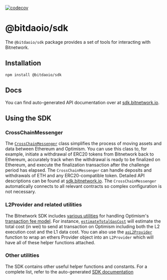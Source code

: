 [![codecov](https://codecov.io/gh/bitnetworkio/bitnetwork/branch/master/graph/badge.svg?token=0VTG7PG7YR&flag=sdk)](https://codecov.io/gh/ethereum-optimism/optimism)

# @bitdaoio/sdk

The `@bitdaoio/sdk` package provides a set of tools for interacting with Bitnetwork.

## Installation

```
npm install @bitdaoio/sdk
```

## Docs

You can find auto-generated API documentation over at [sdk.bitnetwork.io](https://sdk.bitnetwork.io).

## Using the SDK

### CrossChainMessenger

The [`CrossChainMessenger`](https://github.com/bitnetworkio/bitnetwork/blob/develop/packages/sdk/src/cross-chain-messenger.ts) class simplifies the process of moving assets and data between Ethereum and Optimism.
You can use this class to, for example, initiate a withdrawal of ERC20 tokens from Bitnetwork back to Ethereum, accurately track when the withdrawal is ready to be finalized on Ethereum, and execute the finalization transaction after the challenge period has elapsed.
The `CrossChainMessenger` can handle deposits and withdrawals of ETH and any ERC20-compatible token.
Detailed API descriptions can be found at [sdk.bitnetwork.io](https://sdk.bitnetwork.io/classes/crosschainmessenger).
The `CrossChainMessenger` automatically connects to all relevant contracts so complex configuration is not necessary.

### L2Provider and related utilities

The Bitnetwork SDK includes [various utilities](https://github.com/ethereum-optimism/optimism/blob/develop/packages/sdk/src/l2-provider.ts) for handling Optimism's [transaction fee model](https://community.optimism.io/docs/developers/build/transaction-fees/).
For instance, [`estimateTotalGasCost`](https://sdk.optimism.io/modules.html#estimateTotalGasCost) will estimate the total cost (in wei) to send at transaction on Optimism including both the L2 execution cost and the L1 data cost.
You can also use the [`asL2Provider`](https://sdk.optimism.io/modules.html#asL2Provider) function to wrap an ethers Provider object into an `L2Provider` which will have all of these helper functions attached.

### Other utilities

The SDK contains other useful helper functions and constants.
For a complete list, refer to the auto-generated [SDK documentation](https://sdk.optimism.io/)
